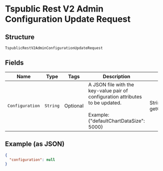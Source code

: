 
# Tspublic Rest V2 Admin Configuration Update Request

## Structure

`TspublicRestV2AdminConfigurationUpdateRequest`

## Fields

| Name | Type | Tags | Description | Getter | Setter |
|  --- | --- | --- | --- | --- | --- |
| `Configuration` | `String` | Optional | A JSON file with the key-value pair of configuration attributes to be updated.<br><br>Example: {"defaultChartDataSize": 5000} | String getConfiguration() | setConfiguration(String configuration) |

## Example (as JSON)

```json
{
  "configuration": null
}
```

